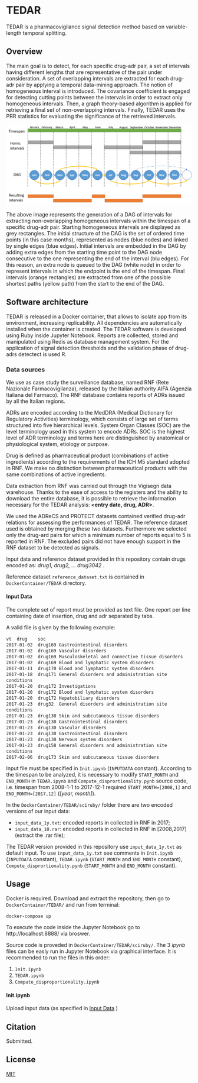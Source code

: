 # TEDAR
TEDAR is a pharmacovigilance signal detection method  based on variable-length temporal splitting.

## Overview

The main goal is to detect, for each specific drug-adr pair, a set of intervals having different lengths that are representative of the pair under consideration.
A set of overlapping intervals are extracted for each drug-adr pair by applying a temporal data-mining approach. The notion of homogeneous interval is introduced. The covariance coefficient is engaged for detecting cutting points between the intervals in order to extract only homogeneous intervals.
Then, a graph theory-based algorithm is applied for retrieving a final set of non-overlapping intervals. Finally, TEDAR uses the PRR statistics for evaluating the significance of the retrieved intervals. 

![Image](doc/method_illustration.png)

The above image represents the generation of a DAG of intervals for extracting non-overlapping homogeneous intervals within the timespan of a specific drug-adr pair. Starting homogeneous intervals are displayed as grey rectangles. The initial structure of the DAG is the set of ordered time points (in this case months), represented as nodes (blue nodes) and linked by single edges (blue edges). Initial intervals are embedded in the DAG by adding extra edges from the starting time point to the DAG node consecutive to the one representing the end of the interval (blu edges). For this reason, an extra node is queued to the DAG (white node) in order to represent intervals in which the endpoint is the end of the timespan. Final intervals (orange rectangles) are extracted from one of the possible shortest paths (yellow path) from the start to the end of the DAG.

## Software architecture

TEDAR is released in a Docker container, that allows to isolate app from its environment, increasing replicability. All dependencies are automatically installed when the container is created.
The TEDAR software is developed using Ruby inside Jupyter Notebook.  Reports are collected, stored and manipulated using Redis as database management system.
For the application of signal detection thresholds and the validation phase of drug-adrs detectect is used R.


### Data sources

We use as case study the surveillance database, named RNF (Rete Nazionale Farmacovigilanza), released by the Italian authority AIFA (Agenzia Italiana del Farmaco). The RNF database contains reports of ADRs issued by all the Italian regions.

ADRs are encoded according to the MedDRA (Medical Dictionary for Regulatory Activities) terminology, which consists of large set of terms structured into five hierarchical levels. System Organ Classes (SOC) are the level terminology used in this system to encode ADRs. SOC is the highest level of ADR terminology and terms here are distinguished by anatomical or physiological system, etiology or purpose.

Drug is defined as pharmaceutical product (combinations of active ingredients) according to the requirements of the ICH M5 standard adopted in RNF. We make no distinction between pharmaceutical products with the same combinations of active ingredients.

Data extraction from RNF was carried out through the Vigisegn data warehouse. Thanks to the ease of access to the registers and the ability to download the entire database, it is possible to retrieve the information necessary for the TEDAR analysis: <b> <entry date, drug,  ADR></b>.

We used the ADReCS and PROTECT datasets contained verified drug-adr relations for assessing the performances of TEDAR. The reference dataset used is obtained by merging these two datasets. Furthermore we selected only the drug-ard pairs for which a minimum number of reports equal to 5 is reported in RNF. The excluded pairs did not have enough support in the RNF dataset to be detected as signals.

Input data and reference dataset provided in this repository contain drugs encoded as: <i>drug1, drug2, ... drug3042 </i>.

Reference dataset `reference_dataset.txt` is contained in `DockerContainer/TEDAR` directory.
  

#### Input Data

The complete set of report must be provided as text file.
One report per line containing date of insertion, drug and adr separated by tabs.

A valid file is given by the following example:
```
vt	drug	soc
2017-01-02	drug169	Gastrointestinal disorders
2017-01-02	drug169	Vascular disorders
2017-01-02	drug169	Musculoskeletal and connective tissue disorders
2017-01-02	drug169	Blood and lymphatic system disorders
2017-01-11	drug170	Blood and lymphatic system disorders
2017-01-18	drug171	General disorders and administration site conditions
2017-01-20	drug172	Investigations
2017-01-20	drug172	Blood and lymphatic system disorders
2017-01-20	drug172	Hepatobiliary disorders
2017-01-23	drug32	General disorders and administration site conditions
2017-01-23	drug130	Skin and subcutaneous tissue disorders
2017-01-23	drug130	Gastrointestinal disorders
2017-01-23	drug130	Vascular disorders
2017-01-23	drug130	Gastrointestinal disorders
2017-01-23	drug130	Nervous system disorders
2017-01-23	drug158	General disorders and administration site conditions
2017-02-06	drug173	Skin and subcutaneous tissue disorders
```

Input file must be specified in `Init.ipynb` (`INPUTDATA` constant). According to the timespan to be analyzed, it is necessary to modify `START_MONTH` and `END_MONTH` in `TEDAR.ipynb` and `Compute_disprortionality.pynb` source code, i.e. timespan from 2008-1-1 to 2017-12-1 required `START_MONTH=[2008,1]` and `END_MONTH=[2017,12]` (<i>[year, month]</i>).


In the `DockerContainer/TEDAR/sciruby/` folder there are two encoded versions of our input data:

* `input_data_1y.txt`: encoded reports in collected in RNF in 2017;
* `input_data_10.rar`: encoded reports in collected in RNF in [2008,2017] (extract the .rar file);

The TEDAR version provided in this repository use `input_data_1y.txt` as default input. To use `input_data_1y.txt` see comments in `Init.ipynb` (`INPUTDATA` constant), `TEDAR.ipynb` (`START_MONTH` and `END_MONTH` constant), `Compute_disprortionality.pynb` (`START_MONTH` and `END_MONTH` constant). 

## Usage

Docker is required.
Download and extract the repository, then go to `DockerContainer/TEDAR/` and run from terminal:
```
docker-compose up    
```

To execute the code inside the Jupyter Notebook go to http://localhost:8888/ via broswer.

  
Source code is proveded in `DockerContainer/TEDAR/sciruby/`. 
The 3 <i>ipynb</i> files can be easly run in Jupyter Notebook via graphical interface.  It is recommended to run the files in this order:

  1. `Init.ipynb`
  2. `TEDAR.ipynb`
  3. `Compute_disproportionality.ipynb`
  
  
#### Init.ipynb
  
Upload input data (as specified in 	[Input Data](#https://github.com/InfOmics/TEDAR#input-data) )
  

## Citation

Submitted.
  
## License
[MIT](https://choosealicense.com/licenses/mit/)
